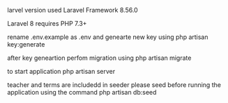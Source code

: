 larvel version used Laravel Framework 8.56.0

Laravel 8 requires PHP 7.3+

rename .env.example as .env and genearte new key using php artisan key:generate

after key geneartion perfom migration using php artisan migrate

to start application php artisan server

teacher and terms are includedd in seeder please seed before running the application using the command php artisan db:seed
